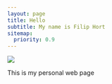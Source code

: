 ```yaml
---
layout: page
title: Hello
subtitle: My name is Filip Hort
sitemap:
  priority: 0.9
---
```


<img src="{{ '/assets/img/pudhina.jpg' | prepend: site.baseurl }}" id="about-img">

<div id="describe-text">
	<p>This is my personal web page</p>
  
  <!--
	<p>Fork and use the theme from the <strong> <a href="https://github.com/knhash/Pudhina"> repository</a> </strong></p>
  -->
  
</div>
